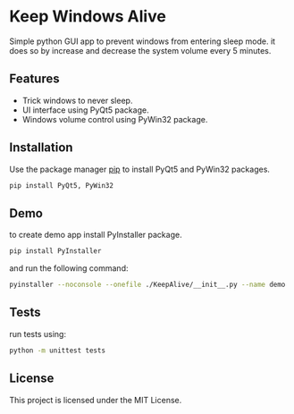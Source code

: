 # Keep Windows Alive

Simple python GUI app to prevent windows from entering sleep mode. it does so by increase and decrease the system volume every 5 minutes.

## Features

- Trick windows to never sleep.
- UI interface using PyQt5 package.
- Windows volume control using PyWin32 package.

## Installation

Use the package manager [pip](https://pip.pypa.io/en/stable/) to install PyQt5 and PyWin32 packages.

```bash
pip install PyQt5, PyWin32
```

## Demo

to create demo app install PyInstaller package.

```bash
pip install PyInstaller
```

and run the following command:

```bash
pyinstaller --noconsole --onefile ./KeepAlive/__init__.py --name demo
```

## Tests

run tests using:

```bash
python -m unittest tests
```

## License

This project is licensed under the MIT License.